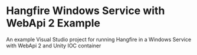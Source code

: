 # Hangfire Windows Service with WebApi 2 Example

An example Visual Studio project for running Hangfire in a Windows Service with WebApi 2 and Unity IOC container
